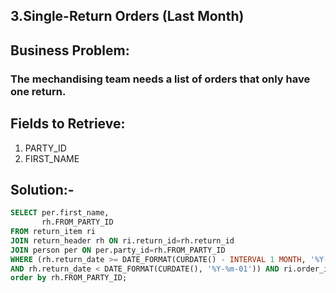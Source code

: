 ## 3.Single-Return Orders (Last Month)
## Business Problem:
### The mechandising team needs a list of orders that only have one return.

## Fields to Retrieve:

1. PARTY_ID
2. FIRST_NAME

## Solution:-
```sql
SELECT per.first_name,
       rh.FROM_PARTY_ID
FROM return_item ri
JOIN return_header rh ON ri.return_id=rh.return_id
JOIN person per ON per.party_id=rh.FROM_PARTY_ID
WHERE (rh.return_date >= DATE_FORMAT(CURDATE() - INTERVAL 1 MONTH, '%Y-%m-01')
AND rh.return_date < DATE_FORMAT(CURDATE(), '%Y-%m-01')) AND ri.order_id IN(select order_id FROM return_item GROUP BY order_id HAVING count(*)=1)
order by rh.FROM_PARTY_ID;

```
